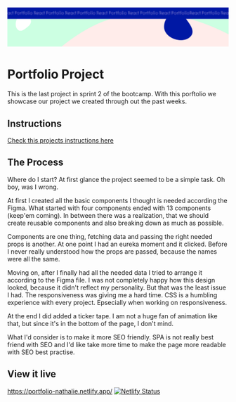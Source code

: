 <h1 align="center">
  <a href="">
    <img src="/react-p.svg" alt="Project Banner Image">
  </a>
</h1>

# Portfolio Project

This is the last project in sprint 2 of the bootcamp.
With this porftolio we showcase our project we created through out the past weeks.

## Instructions

[Check this projects instructions here](https://github.com/Technigo/project-portfolio/blob/main/instructions.md)

## The Process

Where do I start? At first glance the project seemed to be a simple task. Oh boy, was I wrong.

At first I created all the basic components I thought is needed according the Figma. What started with four components ended with 13 components (keep'em coming). In between there was a realization, that we should create reusable components and also breaking down as much as possible.

Components are one thing, fetching data and passing the right needed props is another. At one point I had an eureka moment and it clicked. Before I never really understood how the props are passed, because the names were all the same.

Moving on, after I finally had all the needed data I tried to arrange it according to the Figma file. I was not completely happy how this design looked, because it didn't reflect my personality. But that was the least issue I had. The responsiveness was giving me a hard time. CSS is a humbling experience with every project. Epsecially when working on responsiveness.

At the end I did added a ticker tape. I am not a huge fan of animation like that, but since it's in the bottom of the page, I don't mind.

What I'd consider is to make it more SEO friendly. SPA is not really best friend with SEO and I'd like take more time to make the page more readable with SEO best practise.

## View it live

https://portfolio-nathalie.netlify.app/
[![Netlify Status](https://api.netlify.com/api/v1/badges/5c1e2e1c-e8e7-4f19-a861-5c57750228df/deploy-status)](https://app.netlify.com/sites/portfoilo-nathalie/deploys)
